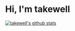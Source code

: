 # Hi, I'm takewell

[![takewell's github stats](https://github-readme-stats.vercel.app/api?username=takewell&count_private=true)](https://github.com/anuraghazra/github-readme-stats)
